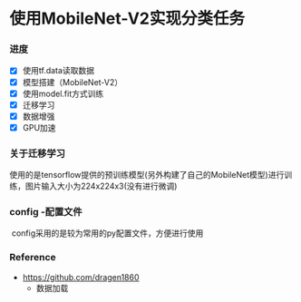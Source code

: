 # 使用MobileNet-V2实现分类任务

### 进度

- [x] 使用tf.data读取数据
- [x] 模型搭建（MobileNet-V2）
- [x] 使用model.fit方式训练
- [x] 迁移学习
- [x] 数据增强
- [x] GPU加速

### 关于迁移学习

​		使用的是tensorflow提供的预训练模型(另外构建了自己的MobileNet模型)进行训练，图片输入大小为224x224x3(没有进行微调)

### config -配置文件

​		config采用的是较为常用的py配置文件，方便进行使用

### Reference

- https://github.com/dragen1860
	- 数据加载
